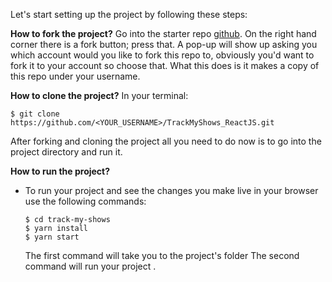 Let's start setting up the project by following these steps:

**How to fork the project?**
Go into the starter repo [github](https://github.com/grumpy13/TrackMyShows_ReactJS). On the right hand corner there is a fork button; press that. A pop-up will show up asking you which account would you like to fork this repo to, obviously you'd want to fork it to your account so choose that. What this does is it makes a copy of this repo under your username.

**How to clone the project?**
In your terminal:

```shell
$ git clone https://github.com/<YOUR_USERNAME>/TrackMyShows_ReactJS.git
```

After forking and cloning the project all you need to do now is to go into the project directory and run it.

**How to run the project?**

- To run your project and see the changes you make live in your browser use the following commands:
  ```shell
  $ cd track-my-shows
  $ yarn install
  $ yarn start
  ```
  The first command will take you to the project's folder
  The second command will run your project
.
